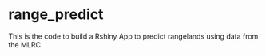 # range_predict
This is the code to build a Rshiny App to predict rangelands using data from the MLRC 
